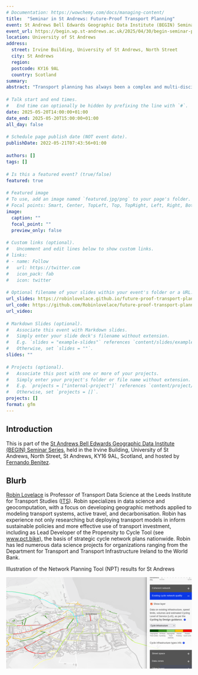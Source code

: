 ```yaml
---
# Documentation: https://wowchemy.com/docs/managing-content/
title:  "Seminar in St Andrews: Future-Proof Transport Planning"
event: St Andrews Bell Edwards Geographic Data Institute (BEGIN) Seminar Series
event_url: https://begin.wp.st-andrews.ac.uk/2025/04/30/begin-seminar-prof-robin-lovelace/
location: University of St Andrews
address:
  street: Irvine Building, University of St Andrews, North Street
  city: St Andrews
  region: 
  postcode: KY16 9AL
  country: Scotland
summary:
abstract: "Transport planning has always been a complex and multi-disciplinary enterprise requiring wide-ranging skills and methods. Like many fields of research exposed to the data revolution, it is also fast-moving, meaning that it's hard to know how to keep the work future-proof. This talk will explore the challenges and opportunities of future-proofing transport planning, focusing on the role of data science and open source software. It will draw my experience developing and deploying tools such as the Propensity to Cycle Tool for England and Wales (publicly available at [www.pct.bike](https://www.pct.bike/)), the Network Planning Tool for Scotland (publicly available at [www.npt.scot](https://www.npt.scot/)) and the Biclar tool for Portugal (publicly available at [biclar.tmlmobilidade.pt](https://biclar.tmlmobilidade.pt/). I will also outline some tools and techniques we have developed at the University of Leeds for working with origin-destination data"

# Talk start and end times.
#   End time can optionally be hidden by prefixing the line with `#`.
date: 2025-05-20T14:00:00+01:00
date_end: 2025-05-20T15:00:00+01:00
all_day: false

# Schedule page publish date (NOT event date).
publishDate: 2022-05-21T07:43:56+01:00

authors: []
tags: []

# Is this a featured event? (true/false)
featured: true

# Featured image
# To use, add an image named `featured.jpg/png` to your page's folder. 
# Focal points: Smart, Center, TopLeft, Top, TopRight, Left, Right, BottomLeft, Bottom, BottomRight.
image:
  caption: ""
  focal_point: ""
  preview_only: false

# Custom links (optional).
#   Uncomment and edit lines below to show custom links.
# links:
# - name: Follow
#   url: https://twitter.com
#   icon_pack: fab
#   icon: twitter

# Optional filename of your slides within your event's folder or a URL.
url_slides: https://robinlovelace.github.io/future-proof-transport-planning/st-andrews#/title-slide
url_code: https://github.com/Robinlovelace/future-proof-transport-planning
url_video:

# Markdown Slides (optional).
#   Associate this event with Markdown slides.
#   Simply enter your slide deck's filename without extension.
#   E.g. `slides = "example-slides"` references `content/slides/example-slides.md`.
#   Otherwise, set `slides = ""`.
slides: ""

# Projects (optional).
#   Associate this post with one or more of your projects.
#   Simply enter your project's folder or file name without extension.
#   E.g. `projects = ["internal-project"]` references `content/project/deep-learning/index.md`.
#   Otherwise, set `projects = []`.
projects: []
format: gfm
---
```


## Introduction

This is part of the [St Andrews Bell Edwards Geographic Data Institute (BEGIN) Seminar Series](https://begin.wp.st-andrews.ac.uk/category/seminars/), held in the Irvine Building, University of St Andrews, North Street, St Andrews, KY16 9AL, Scotland, and hosted by [Fernando Benitez](https://www.st-andrews.ac.uk/geography-sustainable-development/people/mfbp1/).

## Blurb

[Robin Lovelace](https://www.robinlovelace.net) is Professor of Transport Data Science at the Leeds Institute for Transport Studies ([ITS](https://environment.leeds.ac.uk/transport/staff/953/dr-robin-lovelace)).
Robin specializes in data science and geocomputation, with a focus on developing geographic methods applied to modeling transport systems, active travel, and decarbonisation.
Robin has experience not only researching but deploying transport models in inform sustainable policies and more effective use of transport investment, including as Lead Developer of the Propensity to Cycle Tool (see www.pct.bike), the basis of strategic cycle network plans nationwide.
Robin has led numerous data science projects for organizations ranging from the Department for Transport and Transport Infrastructure Ireland to the World Bank.

<!-- ![](images/paste-3.png) -->

Illustration of the Network Planning Tool (NPT) results for St Andrews

![](images/paste-2.png)
